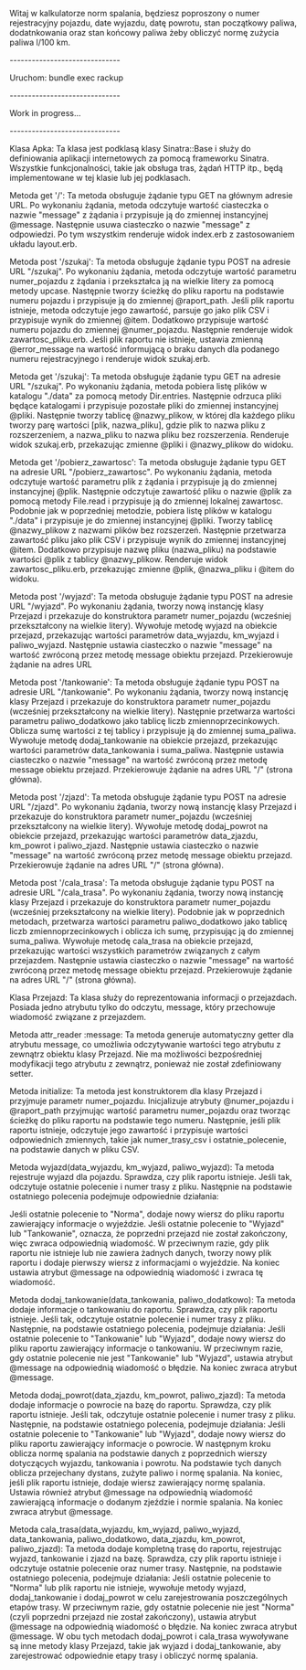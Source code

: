 Witaj w kalkulatorze norm spalania, będziesz poproszony o numer rejestracyjny pojazdu, date wyjazdu, datę powrotu, stan początkowy paliwa, dodatnkowania oraz stan końcowy paliwa żeby obliczyć normę zużycia paliwa l/100 km.

_-_-_-_-_-_-_-_-_-_-_-_-_-_-_-_-_-_-_-_-_-_-_-_-_-_-_-_-_-_-

Uruchom: bundle exec rackup

_-_-_-_-_-_-_-_-_-_-_-_-_-_-_-_-_-_-_-_-_-_-_-_-_-_-_-_-_-_-

Work in progress...

_-_-_-_-_-_-_-_-_-_-_-_-_-_-_-_-_-_-_-_-_-_-_-_-_-_-_-_-_-_-

Klasa Apka:
Ta klasa jest podklasą klasy Sinatra::Base i służy do definiowania aplikacji internetowych za pomocą frameworku Sinatra. Wszystkie funkcjonalności, takie jak obsługa tras, żądań HTTP itp., będą implementowane w tej klasie lub jej podklasach.

Metoda get '/':
Ta metoda obsługuje żądanie typu GET na głównym adresie URL. Po wykonaniu żądania, metoda odczytuje wartość ciasteczka o nazwie "message" z żądania i przypisuje ją do zmiennej instancyjnej @message. Następnie usuwa ciasteczko o nazwie "message" z odpowiedzi. Po tym wszystkim renderuje widok index.erb z zastosowaniem układu layout.erb.

Metoda post '/szukaj':
Ta metoda obsługuje żądanie typu POST na adresie URL "/szukaj". Po wykonaniu żądania, metoda odczytuje wartość parametru numer_pojazdu z żądania i przekształca ją na wielkie litery za pomocą metody upcase. Następnie tworzy ścieżkę do pliku raportu na podstawie numeru pojazdu i przypisuje ją do zmiennej @raport_path. Jeśli plik raportu istnieje, metoda odczytuje jego zawartość, parsuje go jako plik CSV i przypisuje wynik do zmiennej @item. Dodatkowo przypisuje wartość numeru pojazdu do zmiennej @numer_pojazdu. Następnie renderuje widok zawartosc_pliku.erb. Jeśli plik raportu nie istnieje, ustawia zmienną @error_message na wartość informującą o braku danych dla podanego numeru rejestracyjnego i renderuje widok szukaj.erb.

Metoda get '/szukaj':
Ta metoda obsługuje żądanie typu GET na adresie URL "/szukaj". Po wykonaniu żądania, metoda pobiera listę plików w katalogu "./data" za pomocą metody Dir.entries. Następnie odrzuca pliki będące katalogami i przypisuje pozostałe pliki do zmiennej instancyjnej @pliki. Następnie tworzy tablicę @nazwy_plikow, w której dla każdego pliku tworzy parę wartości [plik, nazwa_pliku], gdzie plik to nazwa pliku z rozszerzeniem, a nazwa_pliku to nazwa pliku bez rozszerzenia. Renderuje widok szukaj.erb, przekazując zmienne @pliki i @nazwy_plikow do widoku.

Metoda get '/pobierz_zawartosc':
Ta metoda obsługuje żądanie typu GET na adresie URL "/pobierz_zawartosc". Po wykonaniu żądania, metoda odczytuje wartość parametru plik z żądania i przypisuje ją do zmiennej instancyjnej @plik. Następnie odczytuje zawartość pliku o nazwie @plik za pomocą metody File.read i przypisuje ją do zmiennej lokalnej zawartosc. Podobnie jak w poprzedniej metodzie, pobiera listę plików w katalogu "./data" i przypisuje je do zmiennej instancyjnej @pliki. Tworzy tablicę @nazwy_plikow z nazwami plików bez rozszerzeń. Następnie przetwarza zawartość pliku jako plik CSV i przypisuje wynik do zmiennej instancyjnej @item. Dodatkowo przypisuje nazwę pliku (nazwa_pliku) na podstawie wartości @plik z tablicy @nazwy_plikow. Renderuje widok zawartosc_pliku.erb, przekazując zmienne @plik, @nazwa_pliku i @item do widoku.

Metoda post '/wyjazd':
Ta metoda obsługuje żądanie typu POST na adresie URL "/wyjazd". Po wykonaniu żądania, tworzy nową instancję klasy Przejazd i przekazuje do konstruktora parametr numer_pojazdu (wcześniej przekształcony na wielkie litery). Wywołuje metodę wyjazd na obiekcie przejazd, przekazując wartości parametrów data_wyjazdu, km_wyjazd i paliwo_wyjazd. Następnie ustawia ciasteczko o nazwie "message" na wartość zwróconą przez metodę message obiektu przejazd. Przekierowuje żądanie na adres URL

Metoda post '/tankowanie':
Ta metoda obsługuje żądanie typu POST na adresie URL "/tankowanie". Po wykonaniu żądania, tworzy nową instancję klasy Przejazd i przekazuje do konstruktora parametr numer_pojazdu (wcześniej przekształcony na wielkie litery). Następnie przetwarza wartości parametru paliwo_dodatkowo jako tablicę liczb zmiennoprzecinkowych. Oblicza sumę wartości z tej tablicy i przypisuje ją do zmiennej suma_paliwa. Wywołuje metodę dodaj_tankowanie na obiekcie przejazd, przekazując wartości parametrów data_tankowania i suma_paliwa. Następnie ustawia ciasteczko o nazwie "message" na wartość zwróconą przez metodę message obiektu przejazd. Przekierowuje żądanie na adres URL "/" (strona główna).

Metoda post '/zjazd':
Ta metoda obsługuje żądanie typu POST na adresie URL "/zjazd". Po wykonaniu żądania, tworzy nową instancję klasy Przejazd i przekazuje do konstruktora parametr numer_pojazdu (wcześniej przekształcony na wielkie litery). Wywołuje metodę dodaj_powrot na obiekcie przejazd, przekazując wartości parametrów data_zjazdu, km_powrot i paliwo_zjazd. Następnie ustawia ciasteczko o nazwie "message" na wartość zwróconą przez metodę message obiektu przejazd. Przekierowuje żądanie na adres URL "/" (strona główna).

Metoda post '/cala_trasa':
Ta metoda obsługuje żądanie typu POST na adresie URL "/cala_trasa". Po wykonaniu żądania, tworzy nową instancję klasy Przejazd i przekazuje do konstruktora parametr numer_pojazdu (wcześniej przekształcony na wielkie litery). Podobnie jak w poprzednich metodach, przetwarza wartości parametru paliwo_dodatkowo jako tablicę liczb zmiennoprzecinkowych i oblicza ich sumę, przypisując ją do zmiennej suma_paliwa. Wywołuje metodę cala_trasa na obiekcie przejazd, przekazując wartości wszystkich parametrów związanych z całym przejazdem. Następnie ustawia ciasteczko o nazwie "message" na wartość zwróconą przez metodę message obiektu przejazd. Przekierowuje żądanie na adres URL "/" (strona główna).

Klasa Przejazd:
Ta klasa służy do reprezentowania informacji o przejazdach. Posiada jedno atrybutu tylko do odczytu, message, który przechowuje wiadomość związane z przejazdem.

Metoda attr_reader :message:
Ta metoda generuje automatyczny getter dla atrybutu message, co umożliwia odczytywanie wartości tego atrybutu z zewnątrz obiektu klasy Przejazd. Nie ma możliwości bezpośredniej modyfikacji tego atrybutu z zewnątrz, ponieważ nie został zdefiniowany setter.

Metoda initialize:
Ta metoda jest konstruktorem dla klasy Przejazd i przyjmuje parametr numer_pojazdu. Inicjalizuje atrybuty @numer_pojazdu i @raport_path przyjmując wartość parametru numer_pojazdu oraz tworząc ścieżkę do pliku raportu na podstawie tego numeru. Następnie, jeśli plik raportu istnieje, odczytuje jego zawartość i przypisuje wartości odpowiednich zmiennych, takie jak numer_trasy_csv i ostatnie_polecenie, na podstawie danych w pliku CSV.

Metoda wyjazd(data_wyjazdu, km_wyjazd, paliwo_wyjazd):
Ta metoda rejestruje wyjazd dla pojazdu. Sprawdza, czy plik raportu istnieje. Jeśli tak, odczytuje ostatnie polecenie i numer trasy z pliku. Następnie na podstawie ostatniego polecenia podejmuje odpowiednie działania:

Jeśli ostatnie polecenie to "Norma", dodaje nowy wiersz do pliku raportu zawierający informacje o wyjeździe.
Jeśli ostatnie polecenie to "Wyjazd" lub "Tankowanie", oznacza, że poprzedni przejazd nie został zakończony, więc zwraca odpowiednią wiadomość.
W przeciwnym razie, gdy plik raportu nie istnieje lub nie zawiera żadnych danych, tworzy nowy plik raportu i dodaje pierwszy wiersz z informacjami o wyjeździe.
Na koniec ustawia atrybut @message na odpowiednią wiadomość i zwraca tę wiadomość.

Metoda dodaj_tankowanie(data_tankowania, paliwo_dodatkowo):
Ta metoda dodaje informacje o tankowaniu do raportu. Sprawdza, czy plik raportu istnieje. Jeśli tak, odczytuje ostatnie polecenie i numer trasy z pliku. Następnie, na podstawie ostatniego polecenia, podejmuje działania:
Jeśli ostatnie polecenie to "Tankowanie" lub "Wyjazd", dodaje nowy wiersz do pliku raportu zawierający informacje o tankowaniu.
W przeciwnym razie, gdy ostatnie polecenie nie jest "Tankowanie" lub "Wyjazd", ustawia atrybut @message na odpowiednią wiadomość o błędzie.
Na koniec zwraca atrybut @message.

Metoda dodaj_powrot(data_zjazdu, km_powrot, paliwo_zjazd):
Ta metoda dodaje informacje o powrocie na bazę do raportu. Sprawdza, czy plik raportu istnieje. Jeśli tak, odczytuje ostatnie polecenie i numer trasy z pliku. Następnie, na podstawie ostatniego polecenia, podejmuje działania:
Jeśli ostatnie polecenie to "Tankowanie" lub "Wyjazd", dodaje nowy wiersz do pliku raportu zawierający informacje o powrocie.
W następnym kroku oblicza normę spalania na podstawie danych z poprzednich wierszy dotyczących wyjazdu, tankowania i powrotu. Na podstawie tych danych oblicza przejechany dystans, zużyte paliwo i normę spalania.
Na koniec, jeśli plik raportu istnieje, dodaje wiersz zawierający normę spalania.
Ustawia również atrybut @message na odpowiednią wiadomość zawierającą informacje o dodanym zjeździe i normie spalania. Na koniec zwraca atrybut @message.

Metoda cala_trasa(data_wyjazdu, km_wyjazd, paliwo_wyjazd, data_tankowania, paliwo_dodatkowo, data_zjazdu, km_powrot, paliwo_zjazd):
Ta metoda dodaje kompletną trasę do raportu, rejestrując wyjazd, tankowanie i zjazd na bazę. Sprawdza, czy plik raportu istnieje i odczytuje ostatnie polecenie oraz numer trasy. Następnie, na podstawie ostatniego polecenia, podejmuje działania:
Jeśli ostatnie polecenie to "Norma" lub plik raportu nie istnieje, wywołuje metody wyjazd, dodaj_tankowanie i dodaj_powrot w celu zarejestrowania poszczególnych etapów trasy.
W przeciwnym razie, gdy ostatnie polecenie nie jest "Norma" (czyli poprzedni przejazd nie został zakończony), ustawia atrybut @message na odpowiednią wiadomość o błędzie.
Na koniec zwraca atrybut @message.
W obu tych metodach dodaj_powrot i cala_trasa wywoływane są inne metody klasy Przejazd, takie jak wyjazd i dodaj_tankowanie, aby zarejestrować odpowiednie etapy trasy i obliczyć normę spalania.
